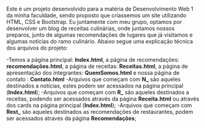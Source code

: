 Este é um projeto desenvolvido para a matéria de Desenvolvimento Web 1 da minha faculdade, sendo proposto que críassemos um site utilizando HTML, CSS e Bootstrap. Eu juntamente com meu grupo, optamos por desenvolver um blog de receitas culinárias, onde
juntamos nossos preparos, junto de algumas recomendações de lugares que já visitamos e algumas notícias do ramo culinário. Abaixo segue uma explicação técnica dos arquivos do projeto:

-Temos a página principal: **Index.html**, a página de recomendações: **recomendações.html**, a página de receitas: **Receitas.html**, a página de apresentação dos integrantes: **QuemSomos.html** e nossa página de contato : **Contato.html**
-Arquivos que começam com **N_** são aqueles destinados a notícias, estes podem ser acessados na página principal (**Index.html**);
-Arquivos que começam com **R_** são aqueles destinados a receitas, podendo ser acessados através da página **Receita.html** ou através dos cards na página principal (**Index.html**);
-Arquivos que começam com **Rest_** são aqueles destinados as recomendações de restaurantes, podem ser acessados através da página **Recomendações**;
